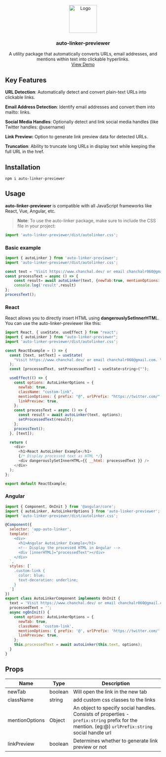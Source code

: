 <!-- PROJECT LOGO -->
<p align="center">
  <a href="https://github.com/chanchal16/auto-linker">
    <img src="https://res.cloudinary.com/cr07/image/upload/v1726732074/linked-rings_ppywau.svg" alt="Logo" width="90" height="90">
  </a>
  <h3 align="center">auto-linker-previewer</h3>

  <p align="center">
    A utility package that automatically converts URLs, email addresses, and mentions within text into clickable hyperlinks.
    <br />
    <a href="https://4l62tc.csb.app/" target="_blank">View Demo</a>
  </p>
</p>


## Key Features
**URL Detection**:
Automatically detect and convert plain-text URLs into clickable links.

**Email Address Detection**:
Identify email addresses and convert them into mailto: links.

**Social Media Handles**:
Optionally detect and link social media handles (like Twitter handles: @username)

**Link Preview:**
Option to generate link preview data for detected URLs.

**Truncation**: 
Ability to truncate long URLs in display text while keeping the full URL in the href.


## Installation
```
npm i auto-linker-previewer
```


## Usage
**auto-linker-previewer** is compatible with all JavaScript frameworks like React, Vue, Angular, etc.
> **Note**: To use the auto-linker package, make sure to include the CSS file in your project:
```js
import 'auto-linker-previewer/dist/autolinker.css';
```

### Basic example
```javascript
import { autoLinker } from 'auto-linker-previewer';
import 'auto-linker-previewer/dist/autolinker.css';

const text = 'Visit https://www.chanchal.dev/ or email chanchalr060@gmail.com. You may also find me on Twitter: @chanchal16_';
const processText = async () => {
    const result= await autoLinker(text, {newTab:true, mentionOptions: { prefix: "@", urlPrefix: "https://twitter.com/" }});
    console.log('result',result)
};
processText();

```

### React
React allows you to directly insert HTML using **dangerouslySetInnerHTM**L. You can use the auto-linker-previewer like this:

```javascript
import React, { useState, useEffect } from "react";
import { autoLinker } from "auto-linker-previewer";
import 'auto-linker-previewer/dist/autolinker.css';

const ReactExample = () => {
  const [text, setText] = useState(
    "Visit https://www.chanchal.dev/ or email chanchalr060@gmail.com. You may also find me on Twitter: @chanchal16_"
  );
  const [processedText, setProcessedText] = useState<string>("");

  useEffect(() => {
    const options: AutoLinkerOptions = {
      newTab: true,
      className: "custom-link",
      mentionOptions: { prefix: "@", urlPrefix: "https://twitter.com/" },
      linkPreview: true,
    };
    const processText = async () => {
      const result = await autoLinker(text, options);
      setProcessedText(result);
    };
    processText();
  }, [text]);

  return (
    <div>
      <h1>React AutoLinker Example</h1>
      {/* Display processed text as HTML */}
      <div dangerouslySetInnerHTML={{ __html: processedText }} />
    </div>
  );
};

export default ReactExample;

```

### Angular
```javascript
import { Component, OnInit } from '@angular/core';
import { autoLinker, AutoLinkerOptions } from 'auto-linker-previewer';
import 'auto-linker-previewer/dist/autolinker.css';

@Component({
  selector: 'app-auto-linker',
  template: `
    <div>
      <h1>Angular AutoLinker Example</h1>
      <!-- Display the processed HTML in Angular -->
      <div [innerHTML]="processedText"></div>
    </div>
  `,
  styles: [`
    .custom-link {
      color: blue;
      text-decoration: underline;
    }
  `]
})
export class AutoLinkerComponent implements OnInit {
  text = 'Visit https://www.chanchal.dev/ or email chanchalr060@gmail.com. You may also find me on Twitter: @chanchal16_';
  processedText = '';
  async ngOnInit() {
    const options: AutoLinkerOptions = {
      newTab: true,
      className: 'custom-link',
      mentionOptions: { prefix: '@', urlPrefix: 'https://twitter.com/' },
      linkPreview: true,
    };
    this.processedText = await autoLinker(this.text, options);
  }
}

```

## Props
| Name           | Type    | Description                                                                                                                                     |
|----------------|---------|-------------------------------------------------------------------------------------------------------------------------------------------------|
| newTab         | boolean | Will open the link in the new tab                                                                                                               |
| className      | string  | add custom css classes to the links                                                                                                             |
| mentionOptions | Object  | An object to specify social handles. Consists of properties - `prefix:string` prefix for the mention. (eg:@) `urlPrefix:string` social handle url |
| linkPreview    | boolean | Determines whether to generate link preview or not                                                                                              |
